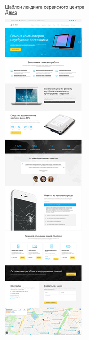 Шаблон лендинга сервисного центра  
[Демо](http://w74786ld.beget.tech/re-tech)

![Screenshot](doc/images/screenshot.png)
